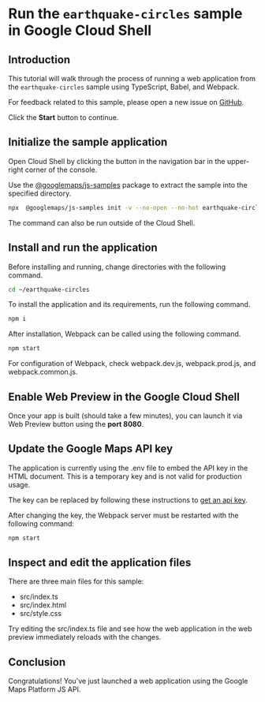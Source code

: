 # Run the `earthquake-circles` sample in Google Cloud Shell

<walkthrough-tutorial-duration duration="10"/>

## Introduction

This tutorial will walk through the process of running a web application from
the `earthquake-circles` sample using TypeScript, Babel, and Webpack.

For feedback related to this sample, please open a new issue on
[GitHub](https://github.com/googlemaps/js-samples/issues).

Click the **Start** button to continue.

## Initialize the sample application

Open Cloud Shell by clicking the
<walkthrough-cloud-shell-icon></walkthrough-cloud-shell-icon> button in the
navigation bar in the upper-right corner of the console.

Use the [@googlemaps/js-samples](https://www.npmjs.com/package/@googlemaps/js-samples) package to
extract the sample into the specified directory.

```bash
npx  @googlemaps/js-samples init -v --no-open --no-hot earthquake-circles ~/earthquake-circles
```

The command can also be run outside of the Cloud Shell.

## Install and run the application

Before installing and running, change directories with the following command.

```bash
cd ~/earthquake-circles
```

To install the application and its requirements, run the following command.

```bash
npm i
```

After installation, Webpack can be called using the following command.

```bash
npm start
```

For configuration of Webpack, check
<walkthrough-editor-open-file filePath="earthquake-circles/webpack.dev.js">webpack.dev.js</walkthrough-editor-open-file>,
<walkthrough-editor-open-file filePath="earthquake-circles/webpack.prod.js">webpack.prod.js</walkthrough-editor-open-file>,
and
<walkthrough-editor-open-file filePath="earthquake-circles/webpack.common.js">webpack.common.js</walkthrough-editor-open-file>.

## Enable Web Preview in the Google Cloud Shell

Once your app is built (should take a few minutes), you can launch it via
<walkthrough-spotlight-pointer target="cloudshell" spotlightId="devshell-web-preview-button">Web
Preview button</walkthrough-spotlight-pointer> using the **port 8080**.

## Update the Google Maps API key

The application is currently using the
<walkthrough-editor-open-file filePath="earthquake-circles/.env">.env</walkthrough-editor-open-file>
file to embed the API key in the HTML document. This is a temporary key and is
not valid for production usage.

The key can be replaced by following these instructions to
[get an api key](https://developers.google.com/maps/documentation/javascript/get-api-key).

After changing the key, the Webpack server must be restarted with the following
command:

```bash
npm start
```

## Inspect and edit the application files

There are three main files for this sample:

*   <walkthrough-editor-open-file filePath="earthquake-circles/src/index.ts">src/index.ts</walkthrough-editor-open-file>
*   <walkthrough-editor-open-file filePath="earthquake-circles/src/index.html">src/index.html</walkthrough-editor-open-file>
*   <walkthrough-editor-open-file filePath="earthquake-circles/src/style.css">src/style.css</walkthrough-editor-open-file>

Try editing the <walkthrough-editor-open-file filePath="earthquake-circles/src/index.ts">src/index.ts</walkthrough-editor-open-file> file and see how the web application in the web preview immediately reloads with the changes.

## Conclusion

<walkthrough-conclusion-trophy></walkthrough-conclusion-trophy>

Congratulations! You've just launched a web application using the Google Maps
Platform JS API.
